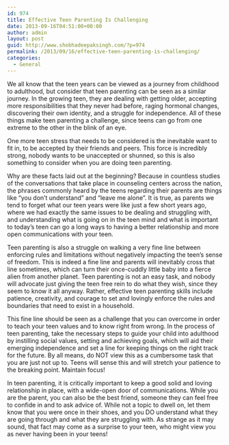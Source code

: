 ```yaml
---
id: 974
title: Effective Teen Parenting Is Challenging
date: 2013-09-16T04:51:00+00:00
author: admin
layout: post
guid: http://www.shobhadeepaksingh.com/?p=974
permalink: /2013/09/16/effective-teen-parenting-is-challenging/
categories:
  - General
---
```

We all know that the teen years can be viewed as a journey from childhood to adulthood, but consider that teen parenting can be seen as a similar journey. In the growing teen, they are dealing with getting older, accepting more responsibilities that they never had before, raging hormonal changes, discovering their own identity, and a struggle for independence. All of these things make teen parenting a challenge, since teens can go from one extreme to the other in the blink of an eye.

One more teen stress that needs to be considered is the inevitable want to fit in, to be accepted by their friends and peers. This force is incredibly strong, nobody wants to be unaccepted or shunned, so this is also something to consider when you are doing teen parenting.

Why are these facts laid out at the beginning? Because in countless studies of the conversations that take place in counseling centers across the nation, the phrases commonly heard by the teens regarding their parents are things like &#8220;you don&#8217;t understand&#8221; and &#8220;leave me alone&#8221;. It is true, as parents we tend to forget what our teen years were like just a few short years ago, where we had exactly the same issues to be dealing and struggling with, and understanding what is going on in the teen mind and what is important to today&#8217;s teen can go a long ways to having a better relationship and more open communications with your teen.

Teen parenting is also a struggle on walking a very fine line between enforcing rules and limitations without negatively impacting the teen&#8217;s sense of freedom. This is indeed a fine line and parents will inevitably cross that line sometimes, which can turn their once-cuddly little baby into a fierce alien from another planet. Teen parenting is not an easy task, and nobody will advocate just giving the teen free rein to do what they wish, since they seem to know it all anyway. Rather, effective teen parenting skills include patience, creativity, and courage to set and lovingly enforce the rules and boundaries that need to exist in a household.

This fine line should be seen as a challenge that you can overcome in order to teach your teen values and to know right from wrong. In the process of teen parenting, take the necessary steps to guide your child into adulthood by instilling social values, setting and achieving goals, which will aid their emerging independence and set a line for keeping things on the right track for the future. By all means, do NOT view this as a cumbersome task that you are just not up to. Teens will sense this and will stretch your patience to the breaking point. Maintain focus!

In teen parenting, it is critically important to keep a good solid and loving relationship in place, with a wide-open door of communications. While you are the parent, you can also be the best friend, someone they can feel free to confide in and to ask advice of. While not a topic to dwell on, let them know that you were once in their shoes, and you DO understand what they are going through and what they are struggling with. As strange as it may sound, that fact may come as a surprise to your teen, who might view you as never having been in your teens!